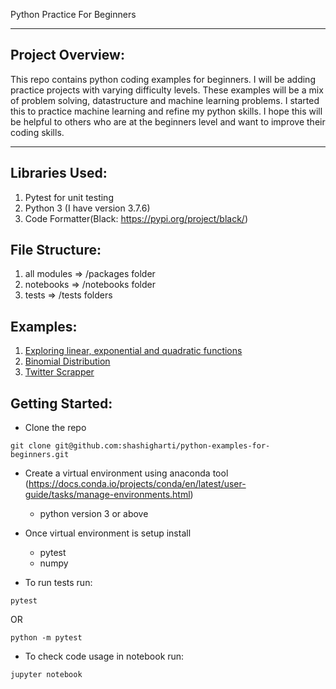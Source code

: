 Python Practice For Beginners

------------------------------------------------------------------------------------------------
Project Overview:
-----------------

This repo contains python coding examples for beginners. I will be adding practice projects
with varying difficulty levels. These examples will be a mix of problem solving, datastructure
and machine learning problems. I started this to practice machine learning and refine my python 
skills. I hope this will be helpful to others who are at the beginners level and want to improve
their coding skills.

------------------------------------------------------------------------------------------------

Libraries Used:
---------------
1. Pytest for unit testing
2. Python 3 (I have version 3.7.6)
3. Code Formatter(Black: https://pypi.org/project/black/)

File Structure:
---------------
1. all modules => /packages folder
2. notebooks => /notebooks folder
3. tests => /tests folders

Examples:
---------------
1. [Exploring linear, exponential and quadratic functions](https://github.com/shashigharti/python-examples-for-beginners/blob/master/notebooks/functions.ipynb)
2. [Binomial Distribution](https://github.com/shashigharti/python-examples-for-beginners/blob/master/notebooks/binomial_distribution.ipynb)
3. [Twitter Scrapper](https://github.com/shashigharti/python-examples-for-beginners/blob/master/notebooks/twitter_scrapper.ipynb)

Getting Started:
---------------

- Clone the repo

```
git clone git@github.com:shashigharti/python-examples-for-beginners.git
```

- Create a virtual environment using anaconda tool (https://docs.conda.io/projects/conda/en/latest/user-guide/tasks/manage-environments.html)
    - python version 3 or above

- Once virtual environment is setup install 
    - pytest
    - numpy

- To run tests run:

```
pytest
```
   OR

```
python -m pytest
```

- To check code usage in notebook run:

``` 
jupyter notebook
```